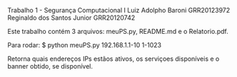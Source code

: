 Trabalho 1 - Segurança Computacional I
Luiz Adolpho Baroni GRR20123972
Reginaldo dos Santos Junior GRR20120742

Este trabalho contém 3 arquivos: meuPS.py, README.md e o Relatorio.pdf.

Para rodar:
$ python meuPS.py 192.168.1.1-10 1-1023

Retorna quais endereços IPs estãos ativos, os serviçoes disponíveis e 
o banner obtido, se disponível.
